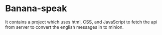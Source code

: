 # Banana-speak
It contains a project which uses html, CSS, and JavaScript to fetch the api from server to convert the english messages in to minion.
